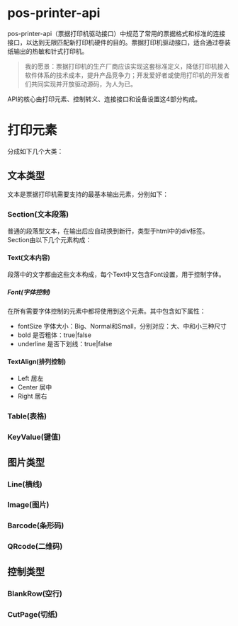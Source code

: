 # pos-printer-api
pos-printer-api（票据打印机驱动接口）中规范了常用的票据格式和标准的连接接口，以达到无限匹配新打印机硬件的目的。票据打印机驱动接口，适合通过卷装纸输出的热敏和针式打印机。

>我的愿景：票据打印机的生产厂商应该实现这套标准定义，降低打印机接入软件体系的技术成本，提升产品竞争力；开发爱好者或使用打印机的开发者们共同实现并开放驱动源码，为人为已。

API的核心由打印元素、控制转义、连接接口和设备设置这4部分构成。

# 打印元素
分成如下几个大类：

## 文本类型
文本是票据打印机需要支持的最基本输出元素，分别如下：

### Section(文本段落)
普通的段落型文本，在输出后应自动换到新行，类型于html中的div标签。Section由以下几个元素构成：

#### Text(文本内容)
段落中的文字都由这些文本构成，每个Text中又包含Font设置，用于控制字体。

##### Font(字体控制)
在所有需要字体控制的元素中都将使用到这个元素。其中包含如下属性：

* fontSize 字体大小：Big、Normal和Small，分别对应：大、中和小三种尺寸
* bold 是否粗体：true|false
* underline 是否下划线：true|false

#### TextAlign(排列控制)

* Left 居左
* Center 居中
* Right 居右

### Table(表格)
### KeyValue(键值)

## 图片类型
### Line(横线)
### Image(图片)
### Barcode(条形码)
### QRcode(二维码)

## 控制类型
### BlankRow(空行)
### CutPage(切纸)

